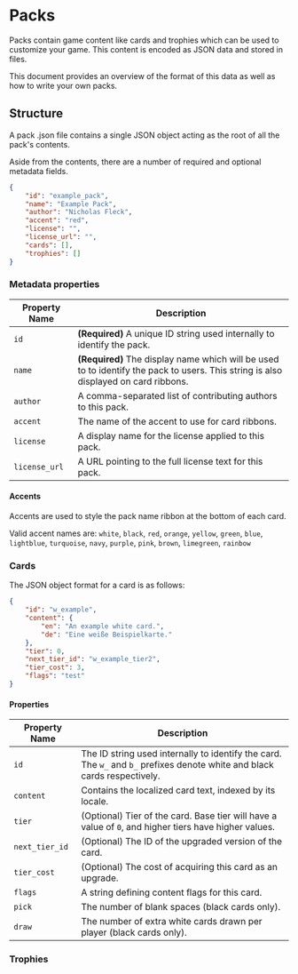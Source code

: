# Packs

Packs contain game content like cards and trophies which can be used to customize your game. This content is encoded as JSON data and stored in files.

This document provides an overview of the format of this data as well as how to write your own packs.


## Structure

A pack .json file contains a single JSON object acting as the root of all the pack's contents.

Aside from the contents, there are a number of required and optional metadata fields.

```json
{
    "id": "example_pack",
    "name": "Example Pack",
    "author": "Nicholas Fleck",
    "accent": "red",
    "license": "",
    "license_url": "",
    "cards": [],
    "trophies": []
}
```

### Metadata properties

|Property Name|Description|
|-------------|-----------|
|`id`|**(Required)** A unique ID string used internally to identify the pack.|
|`name`|**(Required)** The display name which will be used to to identify the pack to users. This string is also displayed on card ribbons.|
|`author`|A comma-separated list of contributing authors to this pack.|
|`accent`|The name of the accent to use for card ribbons.|
|`license`|A display name for the license applied to this pack.|
|`license_url`|A URL pointing to the full license text for this pack.|

#### Accents

Accents are used to style the pack name ribbon at the bottom of each card.

Valid accent names are: `white`, `black`, `red`, `orange`, `yellow`, `green`, `blue`, `lightblue`, `turquoise`, `navy`, `purple`, `pink`, `brown`, `limegreen`, `rainbow`

### Cards

The JSON object format for a card is as follows:

```json
{
    "id": "w_example",
    "content": {
        "en": "An example white card.",
        "de": "Eine weiße Beispielkarte."
    },
    "tier": 0,
    "next_tier_id": "w_example_tier2",
    "tier_cost": 3,
    "flags": "test"
}
```

#### Properties

|Property Name|Description|
|-------------|-----------|
|`id`|The ID string used internally to identify the card. The `w_` and `b_` prefixes denote white and black cards respectively.|
|`content`|Contains the localized card text, indexed by its locale.|
|`tier`|(Optional) Tier of the card. Base tier will have a value of `0`, and higher tiers have higher values.|
|`next_tier_id`|(Optional) The ID of the upgraded version of the card.|
|`tier_cost`|(Optional) The cost of acquiring this card as an upgrade.|
|`flags`|A string defining content flags for this card.|
|`pick`|The number of blank spaces (black cards only).|
|`draw`|The number of extra white cards drawn per player (black cards only).|

### Trophies

